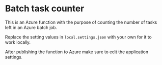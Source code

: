 # **Batch task counter**
This is an Azure function with the purpose of counting the number of tasks left in an Azure batch job.

Replace the setting values in `local.settings.json` with your own for it to work locally.

After publishing the function to Azure make sure to edit the application settings.
